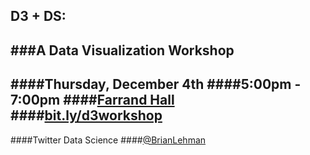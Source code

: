 ## D3 + DS:   
###A Data Visualization Workshop
----
####Thursday, December 4th
####5:00pm - 7:00pm
####[Farrand Hall](https://www.google.com/maps/place/Farrand+Hall,+2200+Baker+Dr,+Boulder,+CO+80310/@40.0060015,-105.2657851,17z/data=!3m1!4b1!4m2!3m1!1s0x876bedcb31c9da97:0x24a2b2c10bebd2ca)
####[bit.ly/d3workshop](bit.ly/d3workshop)
----
####Twitter Data Science
####[@BrianLehman](https://twitter.com/brianlehman)

